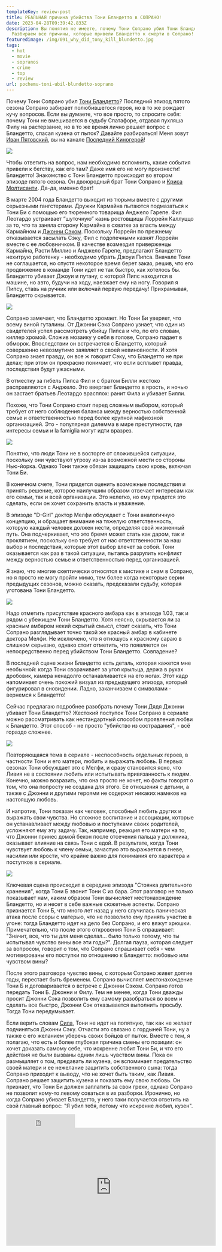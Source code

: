```yaml
---
templateKey: review-post
title: РЕАЛЬНАЯ причина убийства Тони Бландетто в СОПРАНО!
date: 2023-04-28T09:39:42.833Z
description: Вы понятия не имеете, почему Тони Сопрано убил Тони Бландетто!
  Разбираем все причины, которые привели Бландетто к смерти в Сопрано!
featuredimage: /img/091_why_did_tony_kill_blundetto.jpg
tags:
  - hot
  - movie
  - sopranos
  - crime
  - top
  - review
url: pochemu-toni-ubil-blundetto-soprano
---
```

Почему Тони Сопрано убил [Тони Бландетто](https://youtu.be/k02tcIS9IUg)? Последний эпизод пятого сезона Сопрано забирает полюбившегося героя, но в то же рождает кучу вопросов. Если вы думаете, что все просто, то спросите себя: почему Тони не вмешивается в судьбу Спатафоре, отдавая пухляша Филу на растерзание, но в то же время лично решает вопрос с Бландетто, спасая кузена от пыток? Давайте разбираться! Меня зовут [Иван Пятовский](https://kinogeroi.com/about/), вы на канале [Последний Киногерой](https://www.youtube.com/@IVANGEROI)!

![](/img/091_why_did_tony_kill_blundetto.00_00_13_20.still001.png)

Чтобы ответить на вопрос, нам необходимо вспомнить, какие события привели к бегству, как его там? Даже имя его не могу произнести! Бландетто! Знакомство с Тони Бландетто происходит во втором эпизоде пятого сезона. Он двоюродный брат Тони Сопрано и [Криса Молтисанти](https://kinogeroi.com/film-reviews/pochemu-toni-ubil-cristophera-soprano/). Да-да, именно брат!

В марте 2004 года Бландетто выходит из тюрьмы вместе с другими серьезными гангстерами. Дружки Кармайна пытаются подмазаться к Тони Би с помощью его тюремного товарища Анджело Гарепе. Фил Леотардо устраивает “шуточную” казнь ростовщицы Лоррейн Каллуццо за то, что та заняла сторону Кармайна в схватке за власть между Кармайном и [Джонни Сэком](https://youtu.be/K_NhutgHFso). Поскольку Лоррейн по прежнему отказывается засылать Сэку, Фил с подопечными казнят Лоррейн вместе с ее любовничком. В качестве возмездия приверженцы Кармайна, Расти Миллио и Анджело Гарепе, предлагают Бландетто нехитрую работенку - необходимо убрать Джоуи Пипса. Вначале Тони не соглашается, но спустя некоторое время берет заказ, решив, что его продвижение в команде Тони идет не так быстро, как хотелось бы. Бландетто убивает Джоуи и путану, с которой Пипс находится в машине, но авто, будучи на ходу, наезжает ему на ногу. Говорил я Пипсу, ставь на ручник или включай первую передачу! Прихрамывая, Бландетто скрывается.

![](/img/091_why_did_tony_kill_blundetto.00_00_29_15.still002.png)

Сопрано замечает, что Бландетто хромает. Но Тони Би уверяет, что всему виной гуталины. От Джонни Сэка Сопрано узнает, что один из свидетелей успел рассмотреть убийцу Пипса и что, по его словам, киллер хромой. Сложив мозаику у себя в голове, Сопрано падает в обморок. Впоследствии он встречается с Бландетто, который совершенно невозмутимо заявляет о своей невиновности. И хотя Сопрано знает правду, он все ж говорит Сэку, что Бландетто не при делах; при этом он прекрасно понимает, что если всплывет правда, последствия будут ужасными.

В отместку за гибель Пипса Фил и с братом Билли жестоко расправляются с Анджело. Это ввергает Бландетто в ярость, и ночью он застает братьев Леотардо врасплох: ранит Фила и убивает Билли.

Похоже, что Тони Сопрано стоит перед сложным выбором, который требует от него соблюдения баланса между верностью собственной семье и ответственностью перед более крупной мафиозной организацией. Это - популярная дилемма в мире преступности, где интересы семьи и la famiglia могут идти вразрез.

![](/img/091_why_did_tony_kill_blundetto.00_03_30_17.still005.png)

Понятно, что люди Тони не в восторге от сложившейся ситуации, поскольку они чувствуют угрозу из-за возможной мести со стороны Нью-йорка. Однако Тони также обязан защищать свою кровь, включая Тони Би.

В конечном счете, Тони придется оценить возможные последствия и принять решение, которое наилучшим образом отвечает интересам как его семьи, так и всей организации. Это нелегко, но ему придется это сделать, если он хочет сохранить власть и уважение.

В эпизоде "D-Girl" доктор Мелфи обсуждает с Тони аналогичную концепцию, и обращает внимание на тяжелую ответственность, которую каждый человек должен нести, определяя свой жизненный путь. Она подчеркивает, что это бремя может стать как даром, так и проклятием, поскольку оно требует от нас ответственности за наш выбор и последствия, которые этот выбор влечет за собой. Тони оказывается как раз в такой ситуации, пытаясь разрулить конфликт между верностью семье и ответственностью перед организацией.

Я знаю, что многие скептически относятся к мистике и снам в Сопрано, но я просто не могу пройти мимо, тем более когда некоторые серии предыдущих сезонов, можно сказать, предсказали судьбу, которая уготована Тони Бландетто.

![](/img/091_why_did_tony_kill_blundetto.00_05_01_16.still007.png)

Надо отметить присутствие красного амбара как в эпизоде 1.03, так и рядом с убежищем Тони Бландетто. Хотя неясно, скрывается ли за красным амбаром некий скрытый смысл, стоит сказать, что Тони Сопрано разглядывает точно такой же красный амбар в кабинете доктора Мелфи. Не исключено, что я отношусь к красному сараю в слишком серьезно, однако стоит отметить, что появляется он непосредственно перед убийством Тони Бландетто. Совпадение?

В последней сцене жизни Бландетто есть деталь, которая кажется мне необычной: когда Тони сворачивает за угол крыльца, держа в руках дробовик, камера ненадолго останавливается на его ногах. Этот кадр напоминает очень похожий визуал из предыдущего эпизода, который фигурировал в сновидении. Ладно, заканчиваем с символами - вернемся к Бландетто!

Сейчас предлагаю подробнее разобрать почему Тони Дядя Джонни убивает Тони Бландетто? Жестокий поступок Тони Сопрано в сериале можно рассматривать как нестандартный способом проявления любви к Бландетто. Этот способ - не просто "убийство из сострадания", - всё гораздо сложнее.

![](/img/091_why_did_tony_kill_blundetto.00_09_31_17.still008.png)

Повторяющаяся тема в сериале - неспособность отдельных героев, в частности Тони и его матери, любить и выражать любовь. В первых сезонах Тони обсуждает это с Мелфи, и сразу становится ясно, что Ливия не в состоянии любить или испытывать привязанность к людям. Конечно, можно возразить, что она просто не хочет, но факты говорят о том, что она попросту не создана для этого. Ее отношения с детьми, а также с Джонни и другими героями не содержат никаких намеков на настоящую любовь.

И напротив, Тони показан как человек, способный любить других и выражать свои чувства. Но сложное воспитание и ассоциации, которые он устанавливает между любовью и поступками своих родителей, усложняют ему эту задачу. Так, например, реакция его матери на то, что Джонни принес домой бекон после отсечения пальца у должника, оказывает влияние на связь Тони с едой. В результате, когда Тони чувствует любовь к члену семьи, зачастую это выражается в гневе, насилии или ярости, что крайне важно для понимания его характера и поступков в сериале.

![](/img/091_why_did_tony_kill_blundetto.00_07_37_20.still006.png)

Ключевая сцена происходит в середине эпизода "Стоянка длительного хранения", когда Тони Б звонит Тони С из бара. Этот разговор не только показывает нам, каким образом Тони вычисляет местонахождение Бландетто, но и несет в себе важные сюжетные аспекты. Сопрано признается Тони Б, что много лет назад у него случилась паническая атака после ссоры с матерью, что не позволило ему принять участие в угоне: тогда Бландетто идет на дело без Сопрано, и его вяжут хрюшки. Примечательно, что после этого откровения Тони Б спрашивает: "Значит, все, что ты для меня сделал... было только потому, что ты испытывал чувство вины все эти годы?". Долгая пауза, которая следует за вопросом, говорит о том, что Сопрано спрашивает себя - чем мотивированы его поступки по отношению к Бландетто: любовью или чувством вины?

После этого разговора чувство вины, с которым Сопрано живет долгие годы, перестает быть бременем. Сопрано вычисляет местонахождение Тони Б и договаривается о встрече с Джонни Сэком. Сопрано готов передать Тони Б. Джонни и Филу. Тем не менее, когда Тони дважды просит Джонни Сэка позволить ему самому разобраться во всем и сделать все быстро, Джонни Сэк отказывается выполнить просьбу. Тогда Тони передумывает.

Если верить словам [Сила](https://youtu.be/HKbXOxk9AkE), Тони не идет на попятную, так как не желает подчиняться Джонни Сэку. Отчасти это связано с гордыней Тони, ну а также с его желанием уберечь своих бойцов от пыток. Вместе с тем, я полагаю, что есть и более глубокая причина смены его позиции: он хочет доказать самому себе, что искренне любит Тони Би, и что его действия не были вызваны одним лишь чувством вины. Пока он размышляет о том, предавать ли кузена, он вспоминает предательство своей матери и ее нежелание защитить собственного сына: тогда Сопрано приходит к выводу, что не хочет быть таким, как Ливия. Сопрано решает защитить кузена и показать ему свою любовь. Он признает, что Тони Би должен заплатить за свои грехи, однако Сопрано не позволит кому-то левому соваться в их разборки. Иронично, но когда Сопрано убивает Бландетто, у него таки получается ответить на свой главный вопрос: "Я убил тебя, потому что искренне любил, кузен".

<iframe src="https://yoomoney.ru/quickpay/button-widget?targets=%D0%9F%D0%BE%D0%B4%D0%B4%D0%B5%D1%80%D0%B6%D0%B0%D1%82%D1%8C%20%D0%B0%D0%B2%D1%82%D0%BE%D1%80%D0%B0!&default-sum=100&button-text=13&yoomoney-payment-type=on&button-size=m&button-color=black&successURL=https%3A%2F%2Fkinogeroi.com%2F&quickpay=small&account=410012994125382&" width="184" height="36" frameborder="0" allowtransparency="true" scrolling="no"></iframe>

<div class="video-container"><iframe width="560" height="315" src="https://www.youtube.com/embed/k02tcIS9IUg" title="YouTube video player" frameborder="0" allow="accelerometer; autoplay; clipboard-write; encrypted-media; gyroscope; picture-in-picture; web-share" allowfullscreen></iframe></div>